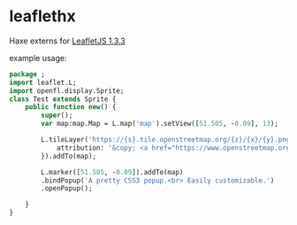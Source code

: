 # leaflethx
Haxe externs for [LeafletJS 1.3.3](https://leafletjs.com/2018/07/18/leaflet-1.3.3.html)

example usage:
```haxe
package ;
import leaflet.L;
import openfl.display.Sprite;
class Test extends Sprite {
    public function new() {
        super();
        var map:map.Map = L.map('map').setView([51.505, -0.09], 13);

        L.tileLayer('https://{s}.tile.openstreetmap.org/{z}/{x}/{y}.png', {
            attribution: '&copy; <a href="https://www.openstreetmap.org/copyright">OpenStreetMap</a> contributors'
        }).addTo(map);

        L.marker([51.505, -0.09]).addTo(map)
        .bindPopup('A pretty CSS3 popup.<br> Easily customizable.')
        .openPopup();

    }
}
```
